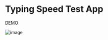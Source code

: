 # Typing Speed Test App

[DEMO](https://typing-speed-test-b8b51f.netlify.app/)

![image](https://github.com/ferhatkplnn/typing-speed-app/assets/29931637/3af6ca2a-045d-40ba-99e5-73217a73a2da)

